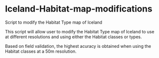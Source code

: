 # Iceland-Habitat-map-modifications
Script to modify the Habitat Type map of Iceland

This script will allow user to modify the Habitat Type map of Iceland to use at different resolutions and using either the Habitat classes or types.

Based on field validation, the highest acuracy is obtained when using the Habitat classes at a 50m resolution.
